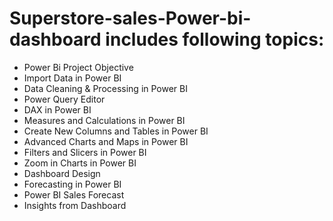 # Superstore-sales-Power-bi-dashboard includes following topics:
- Power Bi Project Objective
- Import Data in Power BI 
- Data Cleaning & Processing in Power BI 
- Power Query Editor 
- DAX in Power BI 
- Measures and Calculations in Power BI 
- Create New Columns and Tables in Power BI 
- Advanced Charts and Maps in Power BI 
- Filters and Slicers in Power BI 
- Zoom in Charts in Power BI 
- Dashboard Design 
- Forecasting in Power BI 
- Power BI Sales Forecast 
- Insights from Dashboard
